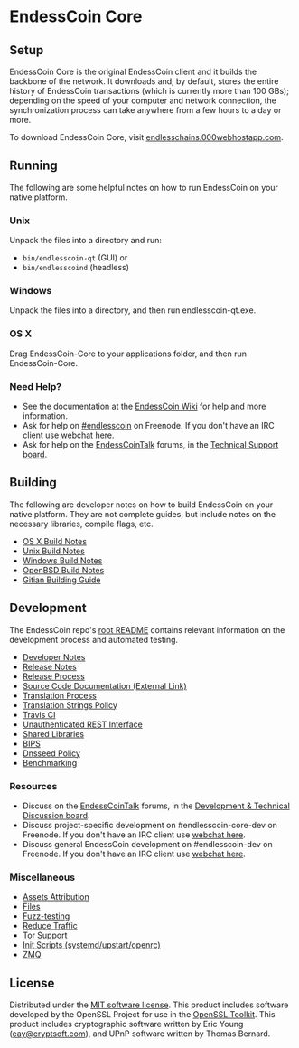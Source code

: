 EndessCoin Core
=============

Setup
---------------------
EndessCoin Core is the original EndessCoin client and it builds the backbone of the network. It downloads and, by default, stores the entire history of EndessCoin transactions (which is currently more than 100 GBs); depending on the speed of your computer and network connection, the synchronization process can take anywhere from a few hours to a day or more.

To download EndessCoin Core, visit [endlesschains.000webhostapp.com](https://endlesschains.000webhostapp.com/en/releases/).

Running
---------------------
The following are some helpful notes on how to run EndessCoin on your native platform.

### Unix

Unpack the files into a directory and run:

- `bin/endlesscoin-qt` (GUI) or
- `bin/endlesscoind` (headless)

### Windows

Unpack the files into a directory, and then run endlesscoin-qt.exe.

### OS X

Drag EndessCoin-Core to your applications folder, and then run EndessCoin-Core.

### Need Help?

* See the documentation at the [EndessCoin Wiki](https://en.endlesscoin.it/wiki/Main_Page)
for help and more information.
* Ask for help on [#endlesscoin](http://webchat.freenode.net?channels=endlesscoin) on Freenode. If you don't have an IRC client use [webchat here](http://webchat.freenode.net?channels=endlesscoin).
* Ask for help on the [EndessCoinTalk](https://endlesscointalk.org/) forums, in the [Technical Support board](https://endlesscointalk.org/index.php?board=4.0).

Building
---------------------
The following are developer notes on how to build EndessCoin on your native platform. They are not complete guides, but include notes on the necessary libraries, compile flags, etc.

- [OS X Build Notes](build-osx.md)
- [Unix Build Notes](build-unix.md)
- [Windows Build Notes](build-windows.md)
- [OpenBSD Build Notes](build-openbsd.md)
- [Gitian Building Guide](gitian-building.md)

Development
---------------------
The EndessCoin repo's [root README](/README.md) contains relevant information on the development process and automated testing.

- [Developer Notes](developer-notes.md)
- [Release Notes](release-notes.md)
- [Release Process](release-process.md)
- [Source Code Documentation (External Link)](https://dev.visucore.com/endlesscoin/doxygen/)
- [Translation Process](translation_process.md)
- [Translation Strings Policy](translation_strings_policy.md)
- [Travis CI](travis-ci.md)
- [Unauthenticated REST Interface](REST-interface.md)
- [Shared Libraries](shared-libraries.md)
- [BIPS](bips.md)
- [Dnsseed Policy](dnsseed-policy.md)
- [Benchmarking](benchmarking.md)

### Resources
* Discuss on the [EndessCoinTalk](https://endlesscointalk.org/) forums, in the [Development & Technical Discussion board](https://endlesscointalk.org/index.php?board=6.0).
* Discuss project-specific development on #endlesscoin-core-dev on Freenode. If you don't have an IRC client use [webchat here](http://webchat.freenode.net/?channels=endlesscoin-core-dev).
* Discuss general EndessCoin development on #endlesscoin-dev on Freenode. If you don't have an IRC client use [webchat here](http://webchat.freenode.net/?channels=endlesscoin-dev).

### Miscellaneous
- [Assets Attribution](assets-attribution.md)
- [Files](files.md)
- [Fuzz-testing](fuzzing.md)
- [Reduce Traffic](reduce-traffic.md)
- [Tor Support](tor.md)
- [Init Scripts (systemd/upstart/openrc)](init.md)
- [ZMQ](zmq.md)

License
---------------------
Distributed under the [MIT software license](/COPYING).
This product includes software developed by the OpenSSL Project for use in the [OpenSSL Toolkit](https://www.openssl.org/). This product includes
cryptographic software written by Eric Young ([eay@cryptsoft.com](mailto:eay@cryptsoft.com)), and UPnP software written by Thomas Bernard.
